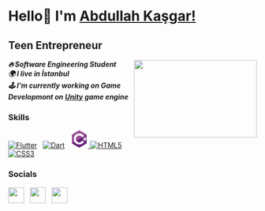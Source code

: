 # Hello👋 I'm [Abdullah Kaşgar!](https://github.com/abdullah0912)

## Teen Entrepreneur

<img src="https://media.tenor.com/4Ynlngp-dNoAAAAi/codemodeon-vr-headset.gif"  width="249" height="157" align="right">

***🔥   Software Engineering Student
<br>
🌍  I live in İstanbul
<br>
🕹️ I'm currently working on Game Developmont on <b>[Unity](https://unity.com/)</b> game engine***
<br>


<h3 align="left"> Skills </h3>

<p align="left">

<a href="https://flutter.dev/" target="_blank" rel="noreferrer"><img src="https://raw.githubusercontent.com/danielcranney/readme-generator/main/public/icons/skills/flutter-colored.svg" width="36" height="36" alt="Flutter" /></a> &nbsp;
<a href="https://dart.dev/" target="_blank" rel="noreferrer"><img src="https://raw.githubusercontent.com/danielcranney/readme-generator/main/public/icons/skills/dart-colored.svg" width="36" height="36" alt="Dart" /></a> &nbsp;
<a href="https://www.w3schools.com/cs/" target="_blank" rel="noreferrer"> <img src="https://raw.githubusercontent.com/devicons/devicon/master/icons/csharp/csharp-original.svg" alt="csharp" width="36" height="36"/> </a> 
<a href="https://developer.mozilla.org/en-US/docs/Glossary/HTML5" target="_blank" rel="noreferrer"><img src="https://media1.giphy.com/media/XAxylRMCdpbEWUAvr8/200w.webp?cid=ecf05e47bgw4a03wepsj9fu58fv4bnakgu68w9maakjvolbu&rid=200w.webp&ct=s" width="40" height="40" alt="HTML5" /></a>
<a href="https://www.w3.org/TR/CSS/#css" target="_blank" rel="noreferrer"><img src="https://media3.giphy.com/media/fsEaZldNC8A1PJ3mwp/200w.webp?cid=ecf05e47sp0m01dbzhi0dmzcub5tab39q4u5oi2n2cf4n343&rid=200w.webp&ct=s" width="40" height="40" alt="CSS3" /></a> &nbsp;
</p>

### Socials

<p align="left"> 
<a href="https://www.instagram.com/abdullah.kasgar/" target="_blank" rel="noreferrer"><img src="https://media4.giphy.com/media/jqVUX17Ze8mw0nXBbJ/giphy.gif?cid=790b7611649c6e9d30670979962a8ed7fd1d2735c318522d&rid=giphy.gif&ct=s" width="32" height="32" /></a> &nbsp;
<a href="https://www.twitter.com/AbdullahKasgar/" target="_blank" rel="noreferrer"><img src="https://media4.giphy.com/media/gAkSOKitTKTxhQnu15/giphy.gif?cid=790b7611153676296f1ca5746ffa302cda59d92f98fca375&rid=giphy.gif&ct=s" width="32" height="32" /></a> &nbsp;
<a href="https://www.linkedin.com/in/abdullah-kasgar-381665220/" target="_blank" rel="noreferrer"><img src="https://media1.giphy.com/media/yDM1kJZthxFPoGDdmq/200w.webp" width="32" height="32" /></a> &nbsp;
</p>
